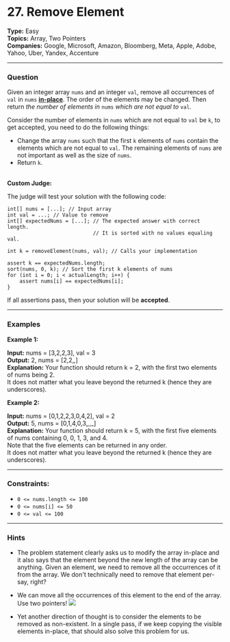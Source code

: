 # 27. Remove Element

__Type:__ Easy <br>
__Topics:__ Array, Two Pointers <br>
__Companies:__ Google, Microsoft, Amazon, Bloomberg, Meta, Apple, Adobe, Yahoo, Uber, Yandex, Accenture <br>
<hr>

### Question

Given an integer array `nums` and an integer `val`, remove all occurrences of `val` in `nums` [__in-place__](https://en.wikipedia.org/wiki/In-place_algorithm). The order of the elements may be changed. Then return _the number of elements in_ `nums` _which are not equal to_ `val`.

Consider the number of elements in `nums` which are not equal to `val` be `k`, to get accepted, you need to do the following things:

- Change the array `nums` such that the first `k` elements of `nums` contain the elements which are not equal to `val`. The remaining elements of `nums` are not important as well as the size of `nums`.
- Return `k`. 
<br><br>

__Custom Judge:__

The judge will test your solution with the following code:
```
int[] nums = [...]; // Input array
int val = ...; // Value to remove
int[] expectedNums = [...]; // The expected answer with correct length.
                            // It is sorted with no values equaling val.

int k = removeElement(nums, val); // Calls your implementation

assert k == expectedNums.length;
sort(nums, 0, k); // Sort the first k elements of nums
for (int i = 0; i < actualLength; i++) {
    assert nums[i] == expectedNums[i];
}
```
If all assertions pass, then your solution will be __accepted__.
<hr>

### Examples

__Example 1:__

__Input:__ nums = [3,2,2,3], val = 3 <br>
__Output:__ 2, nums = [2,2,_,_] <br>
__Explanation:__ Your function should return k = 2, with the first two elements of nums being 2. <br>
It does not matter what you leave beyond the returned k (hence they are underscores).

__Example 2:__

__Input:__ nums = [0,1,2,2,3,0,4,2], val = 2 <br>
__Output:__ 5, nums = [0,1,4,0,3,_,_,_] <br>
__Explanation:__ Your function should return k = 5, with the first five elements of nums containing 0, 0, 1, 3, and 4. <br>
Note that the five elements can be returned in any order. <br>
It does not matter what you leave beyond the returned k (hence they are underscores).
<hr>

### Constraints:

- `0 <= nums.length <= 100`
- `0 <= nums[i] <= 50`
- `0 <= val <= 100`
<hr>

### Hints
- The problem statement clearly asks us to modify the array in-place and it also says that the element beyond the new length of the array can be anything. Given an element, we need to remove all the occurrences of it from the array. We don't technically need to remove that element per-say, right?

- We can move all the occurrences of this element to the end of the array. Use two pointers!
![](https://assets.leetcode.com/uploads/2019/10/20/hint_remove_element.png)

- Yet another direction of thought is to consider the elements to be removed as non-existent. In a single pass, if we keep copying the visible elements in-place, that should also solve this problem for us.